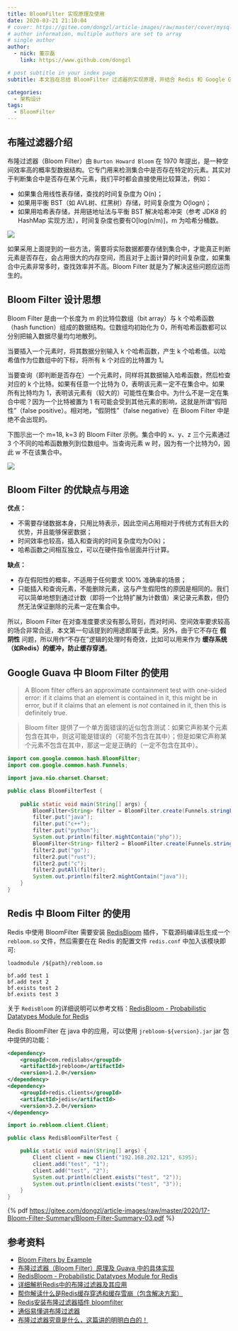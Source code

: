 ```yaml
---
title: BloomFilter 实现原理及使用
date: 2020-03-21 21:10:04
# cover: https://gitee.com/dongzl/article-images/raw/master/cover/mysql_study.png
# author information, multiple authors are set to array
# single author
author:
  - nick: 董宗磊
    link: https://www.github.com/dongzl

# post subtitle in your index page
subtitle: 本文旨在总结 BloomFilter 过滤器的实现原理，并结合 Redis 和 Google Guava 的实现来学习 BloomFilter 的使用。

categories: 
  - 架构设计
tags: 
  - BloomFilter
---
```


## 布隆过滤器介绍

布隆过滤器（Bloom Filter）由 `Burton Howard Bloom` 在 1970 年提出，是一种空间效率高的概率型数据结构。它专门用来检测集合中是否存在特定的元素。其实对于判断集合中是否存在某个元素，我们平时都会直接使用比较算法，例如：

- 如果集合用线性表存储，查找的时间复杂度为 O(n)；
- 如果用平衡 BST（如 AVL树、红黑树）存储，时间复杂度为 O(logn)；
- 如果用哈希表存储，并用链地址法与平衡 BST 解决哈希冲突（参考 JDK8 的 HashMap 实现方法），时间复杂度也要有O[log(n/m)]，m 为哈希分桶数。

<img src="https://gitee.com/dongzl/article-images/raw/master/2020/17-Bloom-Filter-Summary/Bloom-Filter-Summary-01.png">

如果采用上面提到的一些方法，需要将实际数据都要存储到集合中，才能真正判断元素是否存在，会占用很大的内存空间，而且对于上面计算的时间复杂度，如果集合中元素非常多时，查找效率并不高。Bloom Filter 就是为了解决这些问题应运而生的。

## Bloom Filter 设计思想

Bloom Filter 是由一个长度为 m 的比特位数组（bit array）与 k 个哈希函数（hash function）组成的数据结构。位数组均初始化为 0，所有哈希函数都可以分别把输入数据尽量均匀地散列。

当要插入一个元素时，将其数据分别输入 k 个哈希函数，产生 k 个哈希值。以哈希值作为位数组中的下标，将所有 k 个对应的比特置为 1。

当要查询（即判断是否存在）一个元素时，同样将其数据输入哈希函数，然后检查对应的 k 个比特。如果有任意一个比特为 0，表明该元素一定不在集合中。如果所有比特均为 1，表明该元素有（较大的）可能性在集合中。为什么不是一定在集合中呢？因为一个比特被置为 1 有可能会受到其他元素的影响，这就是所谓“假阳性”（false positive）。相对地，“假阴性”（false negative）在 Bloom Filter 中是绝不会出现的。

下图示出一个 m=18, k=3 的 Bloom Filter 示例。集合中的 x、y、z 三个元素通过 3 个不同的哈希函数散列到位数组中。当查询元素 w 时，因为有一个比特为0，因此 w 不在该集合中。

<img src="https://gitee.com/dongzl/article-images/raw/master/2020/17-Bloom-Filter-Summary/Bloom-Filter-Summary-02.png">

## Bloom Filter 的优缺点与用途

**优点：**

- 不需要存储数据本身，只用比特表示，因此空间占用相对于传统方式有巨大的优势，并且能够保密数据；
- 时间效率也较高，插入和查询的时间复杂度均为O(k)；
- 哈希函数之间相互独立，可以在硬件指令层面并行计算。

**缺点：**

- 存在假阳性的概率，不适用于任何要求 100% 准确率的场景；
- 只能插入和查询元素，不能删除元素，这与产生假阳性的原因是相同的。我们可以简单地想到通过计数（即将一个比特扩展为计数值）来记录元素数，但仍然无法保证删除的元素一定在集合中。


所以，Bloom Filter 在对查准度要求没有那么苛刻，而对时间、空间效率要求较高的场合非常合适，本文第一句话提到的用途即属于此类。另外，由于它不存在 **假阴性** 问题，所以用作“不存在”逻辑的处理时有奇效，比如可以用来作为 **缓存系统（如Redis）的缓冲，防止缓存穿透**。

## Google Guava 中 Bloom Filter 的使用

> A Bloom filter offers an approximate containment test with one-sided error: if it claims that an element is contained in it, this might be in error, but if it claims that an element is <i>not</i> contained in it, then this is definitely true.

> Bloom filter 提供了一个单方面错误的近似包含测试：如果它声称某个元素包含在其中，则这可能是错误的（可能不包含在其中）；但是如果它声称某个元素不包含在其中，那这一定是正确的（一定不包含在其中）。

```java
import com.google.common.hash.BloomFilter;
import com.google.common.hash.Funnels;

import java.nio.charset.Charset;

public class BloomFilterTest {
    
    public static void main(String[] args) {
        BloomFilter<String> filter = BloomFilter.create(Funnels.stringFunnel(Charset.forName("utf-8")), 1000, 0.000001);
        filter.put("java");
        filter.put("c++");
        filter.put("python");
        System.out.println(filter.mightContain("php"));
        BloomFilter<String> filter2 = BloomFilter.create(Funnels.stringFunnel(Charset.forName("utf-8")), 1000, 0.000001);
        filter2.put("go");
        filter2.put("rust");
        filter2.put("c");
        filter2.putAll(filter);
        System.out.println(filter2.mightContain("java"));
    }
}
```

## Redis 中 Bloom Filter 的使用

Redis 中使用 BloomFilter 需要安装 [RedisBloom](https://github.com/RedisBloom) 插件，下载源码编译后生成一个 `rebloom.so` 文件，然后需要在在 Redis 的配置文件 `redis.conf` 中加入该模块即可:

```shell
loadmodule /${path}/rebloom.so
```

```shell
bf.add test 1
bf.add test 2
bf.exists test 2
bf.exists test 3
```

关于 `RedisBloom` 的详细说明可以参考文档：[RedisBloom - Probabilistic Datatypes Module for Redis](https://oss.redislabs.com/redisbloom/)

Redis BloomFilter 在 java 中的应用，可以使用 `jrebloom-${version}.jar` jar 包中提供的功能：

```xml
<dependency>
    <groupId>com.redislabs</groupId>
    <artifactId>jrebloom</artifactId>
    <version>1.2.0</version>
</dependency>
<dependency>
    <groupId>redis.clients</groupId>
    <artifactId>jedis</artifactId>
    <version>3.2.0</version>
</dependency>
```

```java
import io.rebloom.client.Client;

public class RedisBloomFilterTest {

    public static void main(String[] args) {
        Client client = new Client("192.168.202.121", 6395);
        client.add("test", "1");
        client.add("test", "2");
        System.out.println(client.exists("test", "2"));
        System.out.println(client.exists("test", "3"));
    }
}
```

{% pdf https://gitee.com/dongzl/article-images/raw/master/2020/17-Bloom-Filter-Summary/Bloom-Filter-Summary-03.pdf %}

## 参考资料

- [Bloom Filters by Example](https://llimllib.github.io/bloomfilter-tutorial/)
- [布隆过滤器（Bloom Filter）原理及 Guava 中的具体实现](https://www.jianshu.com/p/bef2ec1c361f)
- [RedisBloom - Probabilistic Datatypes Module for Redis](https://oss.redislabs.com/redisbloom/)
- [详细解析Redis中的布隆过滤器及其应用](https://www.cnblogs.com/heihaozi/p/12174478.html)
- [帮你解读什么是Redis缓存穿透和缓存雪崩（包含解决方案）](https://baijiahao.baidu.com/s?id=1655304940308056733&wfr=spider&for=pc)
- [Redis安装布隆过滤器插件 bloomfilter](https://blog.csdn.net/ChenMMo/article/details/93615438)
- [通俗易懂讲布隆过滤器](https://juejin.im/post/5e9c110151882573793e8940)
- [布隆过滤器究竟是什么，这篇讲的明明白白的！](https://mp.weixin.qq.com/s/Y7OJ0ntjU0pumWuwFoY8mQ)

